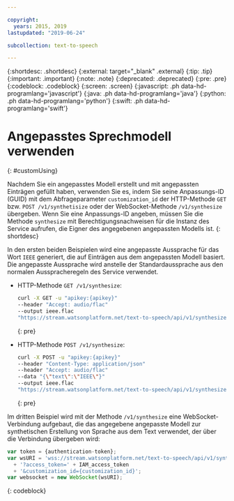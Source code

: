 ```yaml
---

copyright:
  years: 2015, 2019
lastupdated: "2019-06-24"

subcollection: text-to-speech

---
```


{:shortdesc: .shortdesc}
{:external: target="_blank" .external}
{:tip: .tip}
{:important: .important}
{:note: .note}
{:deprecated: .deprecated}
{:pre: .pre}
{:codeblock: .codeblock}
{:screen: .screen}
{:javascript: .ph data-hd-programlang='javascript'}
{:java: .ph data-hd-programlang='java'}
{:python: .ph data-hd-programlang='python'}
{:swift: .ph data-hd-programlang='swift'}

# Angepasstes Sprechmodell verwenden
{: #customUsing}

Nachdem Sie ein angepasstes Modell erstellt und mit angepassten Einträgen gefüllt haben, verwenden Sie es, indem Sie seine Anpassungs-ID (GUID) mit dem Abfrageparameter `customization_id` der HTTP-Methode `GET` bzw. `POST /v1/synthetisize` oder der WebSocket-Methode `/v1/synthesize` übergeben. Wenn Sie eine Anpassungs-ID angeben, müssen Sie die Methode `synthesize` mit Berechtigungsnachweisen für die Instanz des Service aufrufen, die Eigner des angegebenen angepassten Modells ist.
{: shortdesc}

In den ersten beiden Beispielen wird eine angepasste Aussprache für das Wort `IEEE` generiert, die auf Einträgen aus dem angepassten Modell basiert. Die angepasste Aussprache wird anstelle der Standardaussprache aus den normalen Ausspracheregeln des Service verwendet.

-   HTTP-Methode `GET /v1/synthesize`:

    ```bash
    curl -X GET -u "apikey:{apikey}"
    --header "Accept: audio/flac"
    --output ieee.flac
    "https://stream.watsonplatform.net/text-to-speech/api/v1/synthesize?text=IEEE&customization_id={customization_id}"
    ```
    {: pre}

-   HTTP-Methode `POST /v1/synthesize`:

    ```bash
    curl -X POST -u "apikey:{apikey}"
    --header "Content-Type: application/json"
    --header "Accept: audio/flac"
    --data "{\"text\":\"IEEE\"}"
    --output ieee.flac
    "https://stream.watsonplatform.net/text-to-speech/api/v1/synthesize?customization_id={customization_id}"
    ```
    {: pre}

Im dritten Beispiel wird mit der Methode `/v1/synthesize` eine WebSocket-Verbindung aufgebaut, die das angegebene angepasste Modell zur synthetischen Erstellung von Sprache aus dem Text verwendet, der über die Verbindung übergeben wird:

```javascript
var token = {authentication-token};
var wsURI = 'wss://stream.watsonplatform.net/text-to-speech/api/v1/synthesize'
  + '?access_token=' + IAM_access_token
  + '&customization_id={customization_id}';
var websocket = new WebSocket(wsURI);
```
{: codeblock}
